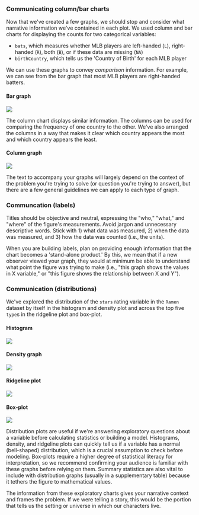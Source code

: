 ### Communicating column/bar charts

Now that we've created a few graphs, we should stop and consider what narrative information we've contained in each plot. We used column and bar charts for displaying the counts for two categorical variables: 

- `bats`, which measures whether MLB players are left-handed (`L`), right-handed (`R`), both (`B`), or if these data are missing (`NA`)  
- `birthCountry`, which tells us the 'Country of Birth' for each MLB player  

We can use these graphs to convey *comparison* information. For example, we can see from the bar graph that most MLB players are right-handed batters. 


#### Bar graph 

![]("https://raw.githubusercontent.com/mjfrigaard/katacoda-scenarios/master/03-effective-storytelling/docs/img/gg_step6_bar_01-1.png")



The column chart displays similar information. The columns can be used for comparing the frequency of one country to the other. We've also arranged the columns in a way that makes it clear which country appears the most and which country appears the least. 

#### Column graph 

![]("https://raw.githubusercontent.com/mjfrigaard/katacoda-scenarios/master/03-effective-storytelling/docs/img/gg_step6_col_02-1.png")


The text to accompany your graphs will largely depend on the context of the problem you're trying to solve (or question you're trying to answer), but there are a few general guidelines we can apply to each type of graph. 

### Communcation (labels)

Titles should be objective and neutral, expressing the "who," "what," and "where" of the figure's measurements. Avoid jargon and unnecessary descriptive words. Stick with 1) what data was measured, 2) when the data was measured, and 3) how the data was counted (i.e., the units).

When you are building labels, plan on providing enough information that the chart becomes a 'stand-alone product.' By this, we mean that if a new observer viewed your graph, they would at minimum be able to understand what point the figure was trying to make (i.e., "this graph shows the values in X variable," or "this figure shows the relationship between X and Y").

### Communication (distributions)

We've explored the distribution of the `stars` rating variable in the `Ramen` dataset by itself in the histogram and density plot and across the top five `type`s in the ridgeline plot and box-plot. 

#### Histogram

![]("https://raw.githubusercontent.com/mjfrigaard/katacoda-scenarios/master/03-effective-storytelling/docs/img/gg_step7_hist_02-1.png")


#### Density graph


![]("https://raw.githubusercontent.com/mjfrigaard/katacoda-scenarios/master/03-effective-storytelling/docs/img/gg_step6_density_02-1.png")


#### Ridgeline plot


![]("https://raw.githubusercontent.com/mjfrigaard/katacoda-scenarios/master/03-effective-storytelling/docs/img/gg_step7_ridge_01-1.png")

#### Box-plot

![]("https://raw.githubusercontent.com/mjfrigaard/katacoda-scenarios/master/03-effective-storytelling/docs/img/gg_step8_boxplot_01-1.png")

Distribution plots are useful if we're answering exploratory questions about a variable before calculating statistics or building a model. Histograms, density, and ridgeline plots can quickly tell us if a variable has a normal (bell-shaped) distribution, which is a crucial assumption to check before modeling. Box-plots require a higher degree of statistical literacy for interpretation, so we recommend confirming your audience is familiar with these graphs before relying on them. Summary statistics are also vital to include with distribution graphs (usually in a supplementary table) because it tethers the figure to mathematical values. 

The information from these exploratory charts gives your narrative context and frames the problem. If we were telling a story, this would be the portion that tells us the setting or universe in which our characters live.
